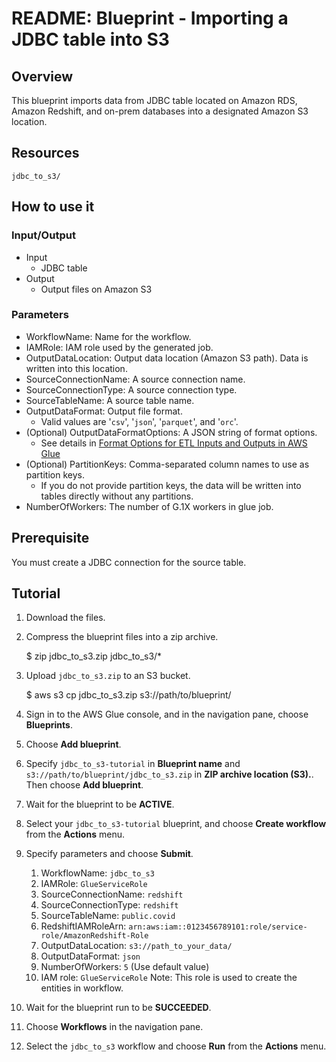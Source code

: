 # README: Blueprint - Importing a JDBC table into S3

## Overview

This blueprint imports data from JDBC table located on Amazon RDS, Amazon Redshift, and on-prem databases into a designated Amazon S3 location.

## Resources

```
jdbc_to_s3/
```

## How to use it
### Input/Output

* Input
    * JDBC table
* Output
    * Output files on Amazon S3

### Parameters

* WorkflowName: Name for the workflow.
* IAMRole: IAM role used by the generated job.
* OutputDataLocation: Output data location (Amazon S3 path). Data is written into this location.
* SourceConnectionName: A source connection name.
* SourceConnectionType: A source connection type.
* SourceTableName: A source table name.
* OutputDataFormat: Output file format.
    * Valid values are '`csv`', '`json`', '`parquet`', and '`orc`'.
* (Optional) OutputDataFormatOptions: A JSON string of format options.
    * See details in [Format Options for ETL Inputs and Outputs in AWS Glue](https://docs.aws.amazon.com/glue/latest/dg/aws-glue-programming-etl-format.html)
* (Optional) PartitionKeys: Comma-separated column names to use as partition keys.
    * If you do not provide partition keys, the data will be written into tables directly without any partitions.
* NumberOfWorkers: The number of G.1X workers in glue job.

## Prerequisite
You must create a JDBC connection for the source table.

## Tutorial

1. Download the files.
2. Compress the blueprint files into a zip archive.

    $ zip jdbc_to_s3.zip jdbc_to_s3/*
3. Upload `jdbc_to_s3.zip` to an S3 bucket.

    $ aws s3 cp jdbc_to_s3.zip s3://path/to/blueprint/
4. Sign in to the AWS Glue console, and in the navigation pane, choose **Blueprints**.
5. Choose **Add blueprint**.
6. Specify `jdbc_to_s3-tutorial` in **Blueprint name** and `s3://path/to/blueprint/jdbc_to_s3.zip` in **ZIP archive location (S3).**. Then choose **Add blueprint**.
7. Wait for the blueprint to be **ACTIVE**.
8. Select your `jdbc_to_s3-tutorial` blueprint, and choose **Create workflow** from the **Actions** menu.
9. Specify parameters and choose **Submit**.
    1. WorkflowName: `jdbc_to_s3`
    2. IAMRole: `GlueServiceRole`
    3. SourceConnectionName: `redshift`
    4. SourceConnectionType: `redshift`
    5. SourceTableName: `public.covid`
    6. RedshiftIAMRoleArn: `arn:aws:iam::0123456789101:role/service-role/AmazonRedshift-Role`
    7. OutputDataLocation: `s3://path_to_your_data/`
    8. OutputDataFormat: `json`
    9. NumberOfWorkers: `5` (Use default value)
    10. IAM role: `GlueServiceRole`
        Note: This role is used to create the entities in workflow.
10. Wait for the blueprint run to be **SUCCEEDED**.
11. Choose **Workflows** in the navigation pane.
12. Select the `jdbc_to_s3` workflow and choose **Run** from the **Actions** menu.